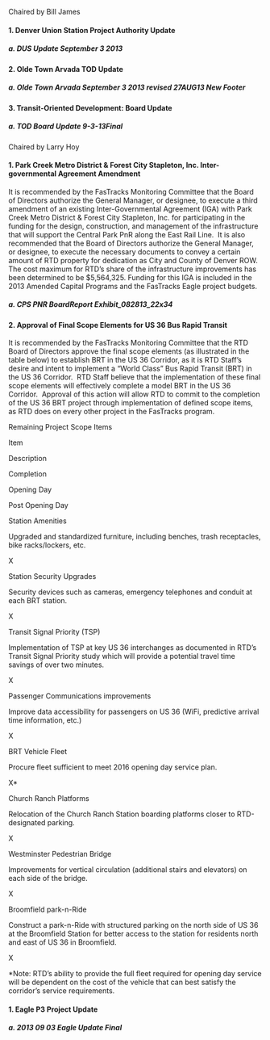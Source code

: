 Chaired by Bill James

#### 1. Denver Union Station Project Authority Update

##### a. DUS Update September 3 2013

#### 2. Olde Town Arvada TOD Update

##### a. Olde Town Arvada September 3 2013 revised 27AUG13 New Footer

#### 3. Transit-Oriented Development:  Board Update

##### a. TOD Board Update 9-3-13Final

Chaired by Larry Hoy

#### 1. Park Creek Metro District & Forest City Stapleton, Inc. Inter-governmental Agreement Amendment

It is recommended by the FasTracks Monitoring Committee that the Board of Directors authorize the General Manager, or designee, to execute a third amendment of an existing Inter-Governmental Agreement (IGA) with Park Creek Metro District & Forest City Stapleton, Inc. for participating in the funding for the design, construction, and management of the infrastructure that will support the Central Park PnR along the East Rail Line.  It is also recommended that the Board of Directors authorize the General Manager, or designee, to execute the necessary documents to convey a certain amount of RTD property for dedication as City and County of Denver ROW. The cost maximum for RTD’s share of the infrastructure improvements has been determined to be $5,564,325. Funding for this IGA is included in the 2013 Amended Capital Programs and the FasTracks Eagle project budgets.

##### a. CPS PNR BoardReport Exhibit_082813_22x34

#### 2. Approval of Final Scope Elements for US 36 Bus Rapid Transit

It is recommended by the FasTracks Monitoring Committee that the RTD Board of Directors approve the final scope elements (as illustrated in the table below) to establish BRT in the US 36 Corridor, as it is RTD Staff’s desire and intent to implement a “World Class” Bus Rapid Transit (BRT) in the US 36 Corridor.  RTD Staff believe that the implementation of these final scope elements will effectively complete a model BRT in the US 36 Corridor.  Approval of this action will allow RTD to commit to the completion of the US 36 BRT project through implementation of defined scope items, as RTD does on every other project in the FasTracks program.

Remaining Project Scope Items

Item

Description

Completion

Opening Day

Post Opening Day

Station Amenities

Upgraded and standardized furniture, including benches, trash receptacles, bike racks/lockers, etc.

X

Station Security Upgrades

Security devices such as cameras, emergency telephones and conduit at each BRT station.

X

Transit Signal Priority (TSP)

Implementation of TSP at key US 36 interchanges as documented in RTD’s Transit Signal Priority study which will provide a potential travel time savings of over two minutes.

X

Passenger Communications improvements

Improve data accessibility for passengers on US 36 (WiFi, predictive arrival time information, etc.)

X

BRT Vehicle Fleet

Procure fleet sufficient to meet 2016 opening day service plan.

X*

Church Ranch Platforms

Relocation of the Church Ranch Station boarding platforms closer to RTD-designated parking.

X

Westminster Pedestrian Bridge

Improvements for vertical circulation (additional stairs and elevators) on each side of the bridge.

X

Broomfield park-n-Ride

Construct a park-n-Ride with structured parking on the north side of US 36 at the Broomfield Station for better access to the station for residents north and east of US 36 in Broomfield.

X

*Note: RTD’s ability to provide the full fleet required for opening day service will be dependent on the cost of the vehicle that can best satisfy the corridor’s service requirements.

#### 1. Eagle P3 Project Update

##### a. 2013 09 03 Eagle Update Final
